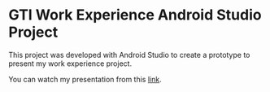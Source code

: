 # GTI Work Experience Android Studio Project
This project was developed with Android Studio to create a prototype to present my work experience project.

You can watch my presentation from this [link](https://drive.google.com/file/d/1LwgyEao8kj-0QU0o3tLVEEI3B-gllNXX/view?usp=sharing).
